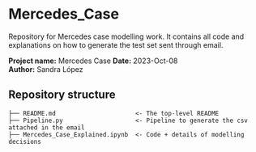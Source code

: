 # Mercedes_Case
Repository for Mercedes case modelling work. It contains all code and explanations on how to generate the test set sent through email.

**Project name:**		Mercedes Case 
**Date:**        		2023-Oct-08  
**Author:**      		Sandra López  

## Repository structure

```
├── README.md                      <- The top-level README 
├── Pipeline.py                    <- Pipeline to generate the csv attached in the email
├── Mercedes_Case_Explained.ipynb  <- Code + details of modelling decisions
